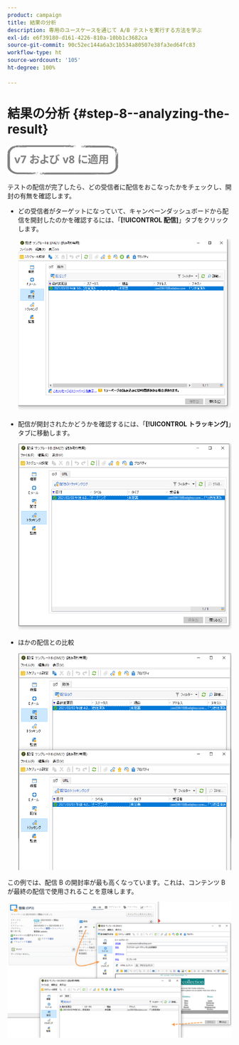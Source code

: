 ```yaml
---
product: campaign
title: 結果の分析
description: 専用のユースケースを通じて A/B テストを実行する方法を学ぶ
exl-id: e6f39180-d161-4226-810a-10bb1c3682ca
source-git-commit: 90c52ec144a6a3c1b534a80507e38fa3ed64fc83
workflow-type: ht
source-wordcount: '105'
ht-degree: 100%

---
```


# 結果の分析 {#step-8--analyzing-the-result}

![](../../assets/common.svg)

テストの配信が完了したら、どの受信者に配信をおこなったかをチェックし、開封の有無を確認します。

* どの受信者がターゲットになっていて、キャンペーンダッシュボードから配信を開封したのかを確認するには、「**[!UICONTROL 配信]**」タブをクリックします。

   ![](assets/use_case_abtesting_analysis_001.png)

* 配信が開封されたかどうかを確認するには、「**[!UICONTROL トラッキング]**」タブに移動します。

   ![](assets/use_case_abtesting_analysis_002.png)

* ほかの配信との比較

   ![](assets/use_case_abtesting_analysis_003.png)

この例では、配信 B の開封率が最も高くなっています。これは、コンテンツ B が最終の配信で使用されることを意味します。

![](assets/use_case_abtesting_analysis_004.png)
